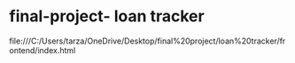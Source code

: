 # final-project- loan tracker 
file:///C:/Users/tarza/OneDrive/Desktop/final%20project/loan%20tracker/frontend/index.html
